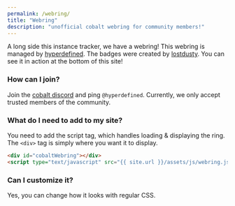 ```yaml
---
permalink: /webring/
title: "Webring"
description: "unofficial cobalt webring for community members!"
---
```

A long side this instance tracker, we have a webring! This webring is managed by [hyperdefined](https://hyper.lol). The badges were created by [lostdusty](https://github.com/lostdusty). You can see it in action at the bottom of this site!

### How can I join?
Join the [cobalt discord](https://discord.gg/pQPt8HBUPu) and ping `@hyperdefined`. Currently, we only accept trusted members of the community.

### What do I need to add to my site?
You need to add the script tag, which handles loading & displaying the ring. The `<div>` tag is simply where you want it to display.
```html
<div id="cobaltWebring"></div>
<script type="text/javascript" src="{{ site.url }}/assets/js/webring.js"></script>
```

### Can I customize it?
Yes, you can change how it looks with regular CSS.